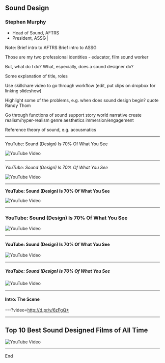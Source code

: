 ## Sound Design

### Stephen Murphy

- Head of Sound, AFTRS
- President, ASSG |

Note:
Brief intro to AFTRS
Brief intro to ASSG


Those are my two professional identities - educator, film sound worker

But, what do I do? What, especially, does a sound designer do?

Some explanation of title, roles

Use skillshare video to go through workflow (edit, put clips on dropbox for linking slideshow)

Highlight some of the problems, e.g. when does sound design begin?
quote Randy Thom

Go through functions of sound
support story world
narrative
create realism/hyper-realism
genre
aesthetics
immersion/engagement

Reference theory of sound, e.g. acousmatics

---

YouTube: Sound (Design) Is 70% Of What You See

![YouTube Video](https://www.youtube.com/embed/Jb2RRoEt4_M)

---

*YouTube: Sound (Design) Is 70% Of What You See*

![YouTube Video](https://www.youtube.com/embed/Jb2RRoEt4_M)

---

**YouTube: Sound (Design) Is 70% Of What You See**

![YouTube Video](https://www.youtube.com/embed/Jb2RRoEt4_M)

---

### YouTube: Sound (Design) Is 70% Of What You See 

![YouTube Video](https://www.youtube.com/embed/Jb2RRoEt4_M)

---

#### YouTube: Sound (Design) Is 70% Of What You See 

![YouTube Video](https://www.youtube.com/embed/Jb2RRoEt4_M)

---

##### YouTube: Sound (Design) Is 70% Of What You See 

![YouTube Video](https://www.youtube.com/embed/Jb2RRoEt4_M)

---

#### Intro: The Scene

---?video=http://d.pr/v/6zFgQ+

---

## Top 10 Best Sound Designed Films of All Time
![YouTube Video](https://www.youtube.com/embed/GBrl96hyChc)

---

End